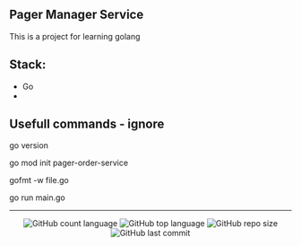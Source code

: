 ## Pager Manager Service

This is a project for learning golang

## Stack:

- Go
- 

## Usefull commands - ignore

go version

go mod init pager-order-service

gofmt -w file.go

go run main.go

---

<p align="center">
  <img alt="GitHub count language" src="https://img.shields.io/github/languages/count/luizantoniona/pager-order-service" />
  <img alt="GitHub top language" src="https://img.shields.io/github/languages/top/luizantoniona/pager-order-service" />
  <img alt="GitHub repo size" src="https://img.shields.io/github/repo-size/luizantoniona/pager-order-service" />
  <img alt="GitHub last commit" src="https://img.shields.io/github/last-commit/luizantoniona/pager-order-service" />
</p>